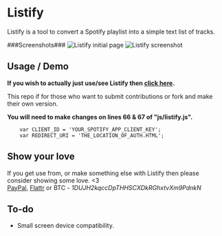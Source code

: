 # Listify #
Listify is a tool to convert a Spotify playlist into a simple text list of tracks.

###Screenshots###
![Listify initial page](http://i.imgur.com/EJNtAD0.jpg)
![Listify screenshot](http://i.imgur.com/rRlw6sf.jpg)

## Usage / Demo
**If you wish to actually just use/see Listify then [click here](https://listify.thefuzz.xyz).**

This repo if for those who want to submit contributions or fork and make their own version.   

**You will need to make changes on lines 66 & 67 of "js/listify.js".**    

        var CLIENT_ID = 'YOUR_SPOTIFY_APP_CLIENT_KEY';
        var REDIRECT_URI = 'THE_LOCATION_OF_AUTH.HTML';

## Show your love
If you get use from, or make something else with Listify then please consider showing some love. <3    
[PayPal](https://paypal.me/fuzzymannerz), [Flattr](https://flattr.com/submit/auto?fid=rok0q2&url=https%3A%2F%2Flistify.thefuzz.xyz) or BTC - *1DUJH2kqccDpTHHSCXDkRGhxtvXm9PdnkN*

## To-do
- Small screen device compatibility.
